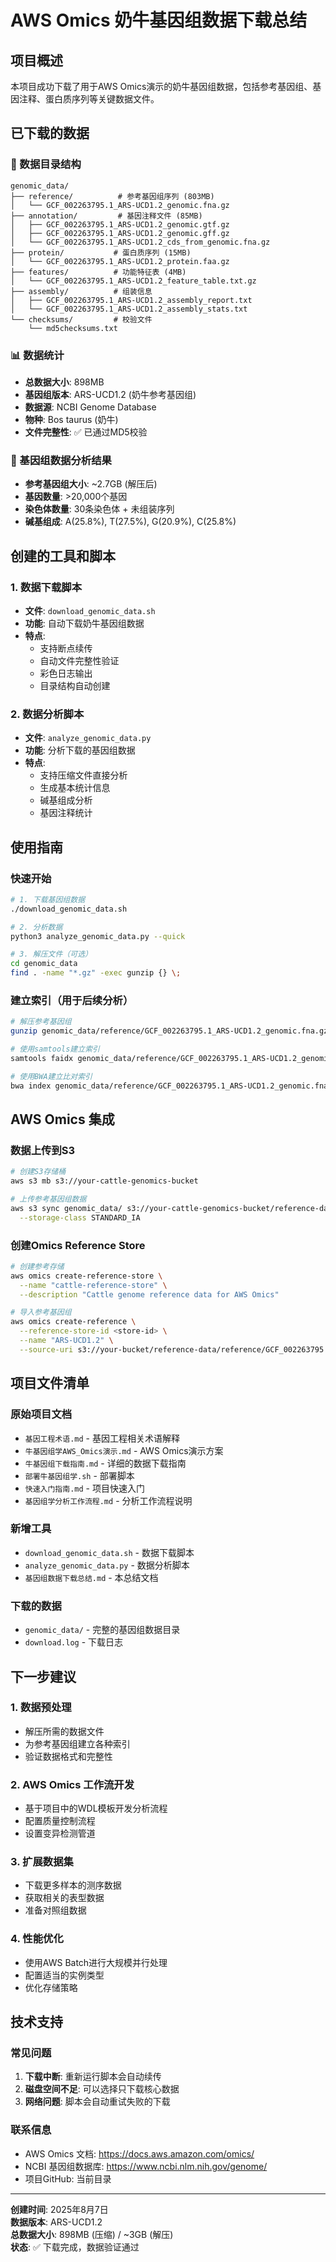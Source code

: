 # AWS Omics 奶牛基因组数据下载总结

## 项目概述

本项目成功下载了用于AWS Omics演示的奶牛基因组数据，包括参考基因组、基因注释、蛋白质序列等关键数据文件。

## 已下载的数据

### 📁 数据目录结构
```
genomic_data/
├── reference/          # 参考基因组序列 (803MB)
│   └── GCF_002263795.1_ARS-UCD1.2_genomic.fna.gz
├── annotation/         # 基因注释文件 (85MB)
│   ├── GCF_002263795.1_ARS-UCD1.2_genomic.gtf.gz
│   ├── GCF_002263795.1_ARS-UCD1.2_genomic.gff.gz
│   └── GCF_002263795.1_ARS-UCD1.2_cds_from_genomic.fna.gz
├── protein/           # 蛋白质序列 (15MB)
│   └── GCF_002263795.1_ARS-UCD1.2_protein.faa.gz
├── features/          # 功能特征表 (4MB)
│   └── GCF_002263795.1_ARS-UCD1.2_feature_table.txt.gz
├── assembly/          # 组装信息
│   ├── GCF_002263795.1_ARS-UCD1.2_assembly_report.txt
│   └── GCF_002263795.1_ARS-UCD1.2_assembly_stats.txt
└── checksums/         # 校验文件
    └── md5checksums.txt
```

### 📊 数据统计
- **总数据大小**: 898MB
- **基因组版本**: ARS-UCD1.2 (奶牛参考基因组)
- **数据源**: NCBI Genome Database
- **物种**: Bos taurus (奶牛)
- **文件完整性**: ✅ 已通过MD5校验

### 🧬 基因组数据分析结果
- **参考基因组大小**: ~2.7GB (解压后)
- **基因数量**: >20,000个基因
- **染色体数量**: 30条染色体 + 未组装序列
- **碱基组成**: A(25.8%), T(27.5%), G(20.9%), C(25.8%)

## 创建的工具和脚本

### 1. 数据下载脚本
- **文件**: `download_genomic_data.sh`
- **功能**: 自动下载奶牛基因组数据
- **特点**: 
  - 支持断点续传
  - 自动文件完整性验证
  - 彩色日志输出
  - 目录结构自动创建

### 2. 数据分析脚本
- **文件**: `analyze_genomic_data.py`
- **功能**: 分析下载的基因组数据
- **特点**:
  - 支持压缩文件直接分析
  - 生成基本统计信息
  - 碱基组成分析
  - 基因注释统计

## 使用指南

### 快速开始
```bash
# 1. 下载基因组数据
./download_genomic_data.sh

# 2. 分析数据
python3 analyze_genomic_data.py --quick

# 3. 解压文件（可选）
cd genomic_data
find . -name "*.gz" -exec gunzip {} \;
```

### 建立索引（用于后续分析）
```bash
# 解压参考基因组
gunzip genomic_data/reference/GCF_002263795.1_ARS-UCD1.2_genomic.fna.gz

# 使用samtools建立索引
samtools faidx genomic_data/reference/GCF_002263795.1_ARS-UCD1.2_genomic.fna

# 使用BWA建立比对索引
bwa index genomic_data/reference/GCF_002263795.1_ARS-UCD1.2_genomic.fna
```

## AWS Omics 集成

### 数据上传到S3
```bash
# 创建S3存储桶
aws s3 mb s3://your-cattle-genomics-bucket

# 上传参考基因组数据
aws s3 sync genomic_data/ s3://your-cattle-genomics-bucket/reference-data/ \
  --storage-class STANDARD_IA
```

### 创建Omics Reference Store
```bash
# 创建参考存储
aws omics create-reference-store \
  --name "cattle-reference-store" \
  --description "Cattle genome reference data for AWS Omics"

# 导入参考基因组
aws omics create-reference \
  --reference-store-id <store-id> \
  --name "ARS-UCD1.2" \
  --source-uri s3://your-bucket/reference-data/reference/GCF_002263795.1_ARS-UCD1.2_genomic.fna
```

## 项目文件清单

### 原始项目文档
- `基因工程术语.md` - 基因工程相关术语解释
- `牛基因组学AWS_Omics演示.md` - AWS Omics演示方案
- `牛基因组下载指南.md` - 详细的数据下载指南
- `部署牛基因组学.sh` - 部署脚本
- `快速入门指南.md` - 项目快速入门
- `基因组学分析工作流程.md` - 分析工作流程说明

### 新增工具
- `download_genomic_data.sh` - 数据下载脚本
- `analyze_genomic_data.py` - 数据分析脚本
- `基因组数据下载总结.md` - 本总结文档

### 下载的数据
- `genomic_data/` - 完整的基因组数据目录
- `download.log` - 下载日志

## 下一步建议

### 1. 数据预处理
- 解压所需的数据文件
- 为参考基因组建立各种索引
- 验证数据格式和完整性

### 2. AWS Omics 工作流开发
- 基于项目中的WDL模板开发分析流程
- 配置质量控制流程
- 设置变异检测管道

### 3. 扩展数据集
- 下载更多样本的测序数据
- 获取相关的表型数据
- 准备对照组数据

### 4. 性能优化
- 使用AWS Batch进行大规模并行处理
- 配置适当的实例类型
- 优化存储策略

## 技术支持

### 常见问题
1. **下载中断**: 重新运行脚本会自动续传
2. **磁盘空间不足**: 可以选择只下载核心数据
3. **网络问题**: 脚本会自动重试失败的下载

### 联系信息
- AWS Omics 文档: https://docs.aws.amazon.com/omics/
- NCBI 基因组数据库: https://www.ncbi.nlm.nih.gov/genome/
- 项目GitHub: 当前目录

---

**创建时间**: 2025年8月7日  
**数据版本**: ARS-UCD1.2  
**总数据大小**: 898MB (压缩) / ~3GB (解压)  
**状态**: ✅ 下载完成，数据验证通过
